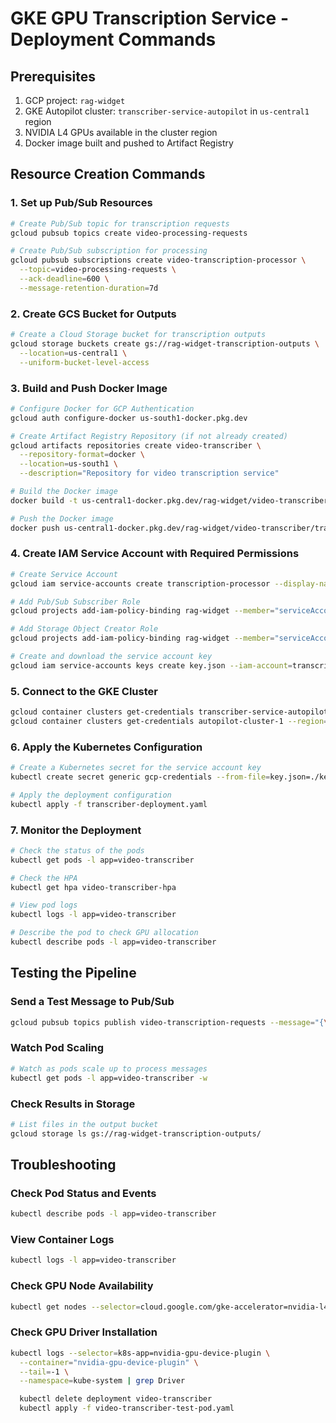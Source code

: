 # GKE GPU Transcription Service - Deployment Commands

## Prerequisites

1. GCP project: `rag-widget`
2. GKE Autopilot cluster: `transcriber-service-autopilot` in `us-central1` region
3. NVIDIA L4 GPUs available in the cluster region
4. Docker image built and pushed to Artifact Registry

## Resource Creation Commands

### 1. Set up Pub/Sub Resources

```bash
# Create Pub/Sub topic for transcription requests
gcloud pubsub topics create video-processing-requests

# Create Pub/Sub subscription for processing
gcloud pubsub subscriptions create video-transcription-processor \
  --topic=video-processing-requests \
  --ack-deadline=600 \
  --message-retention-duration=7d
```

### 2. Create GCS Bucket for Outputs

```bash
# Create a Cloud Storage bucket for transcription outputs
gcloud storage buckets create gs://rag-widget-transcription-outputs \
  --location=us-central1 \
  --uniform-bucket-level-access
```

### 3. Build and Push Docker Image

```bash
# Configure Docker for GCP Authentication
gcloud auth configure-docker us-south1-docker.pkg.dev

# Create Artifact Registry Repository (if not already created)
gcloud artifacts repositories create video-transcriber \
  --repository-format=docker \
  --location=us-south1 \
  --description="Repository for video transcription service"

# Build the Docker image
docker build -t us-central1-docker.pkg.dev/rag-widget/video-transcriber/transcriber:latest .

# Push the Docker image
docker push us-central1-docker.pkg.dev/rag-widget/video-transcriber/transcriber:latest
```

### 4. Create IAM Service Account with Required Permissions

```bash
# Create Service Account
gcloud iam service-accounts create transcription-processor --display-name="Transcription Processor Service Account"

# Add Pub/Sub Subscriber Role
gcloud projects add-iam-policy-binding rag-widget --member="serviceAccount:transcription-processor@rag-widget.iam.gserviceaccount.com" --role="roles/pubsub.subscriber"

# Add Storage Object Creator Role
gcloud projects add-iam-policy-binding rag-widget --member="serviceAccount:transcription-processor@rag-widget.iam.gserviceaccount.com" --role="roles/storage.objectCreator"

# Create and download the service account key
gcloud iam service-accounts keys create key.json --iam-account=transcription-processor@rag-widget.iam.gserviceaccount.com
```

### 5. Connect to the GKE Cluster

```bash
gcloud container clusters get-credentials transcriber-service-autopilot --region=us-central1
gcloud container clusters get-credentials autopilot-cluster-1 --region=us-central1
```

### 6. Apply the Kubernetes Configuration

```bash
# Create a Kubernetes secret for the service account key
kubectl create secret generic gcp-credentials --from-file=key.json=./key.json

# Apply the deployment configuration
kubectl apply -f transcriber-deployment.yaml
```

### 7. Monitor the Deployment

```bash
# Check the status of the pods
kubectl get pods -l app=video-transcriber

# Check the HPA
kubectl get hpa video-transcriber-hpa

# View pod logs
kubectl logs -l app=video-transcriber

# Describe the pod to check GPU allocation
kubectl describe pods -l app=video-transcriber
```

## Testing the Pipeline

### Send a Test Message to Pub/Sub

```bash
gcloud pubsub topics publish video-transcription-requests --message="{\"video_url\": \"https://www.youtube.com/watch?v=EXAMPLE_VIDEO_ID\"}"
```

### Watch Pod Scaling

```bash
# Watch as pods scale up to process messages
kubectl get pods -l app=video-transcriber -w
```

### Check Results in Storage

```bash
# List files in the output bucket
gcloud storage ls gs://rag-widget-transcription-outputs/
```

## Troubleshooting

### Check Pod Status and Events

```bash
kubectl describe pods -l app=video-transcriber
```

### View Container Logs

```bash
kubectl logs -l app=video-transcriber
```

### Check GPU Node Availability

```bash
kubectl get nodes --selector=cloud.google.com/gke-accelerator=nvidia-l4
```

### Check GPU Driver Installation

```bash
kubectl logs --selector=k8s-app=nvidia-gpu-device-plugin \
  --container="nvidia-gpu-device-plugin" \
  --tail=-1 \
  --namespace=kube-system | grep Driver
```

```bash
  kubectl delete deployment video-transcriber
  kubectl apply -f video-transcriber-test-pod.yaml
```